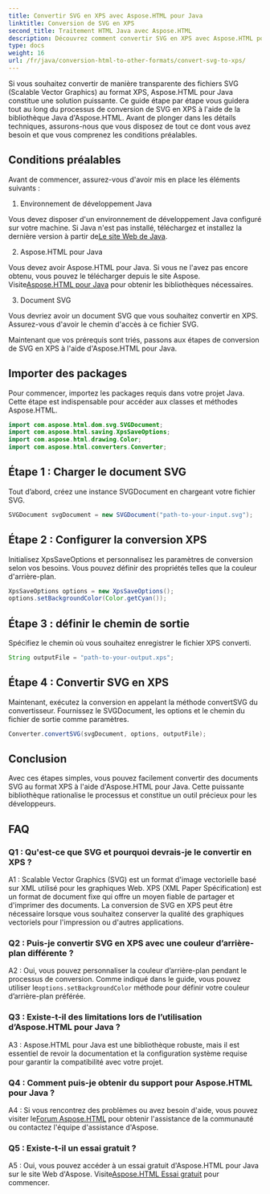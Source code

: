 ```yaml
---
title: Convertir SVG en XPS avec Aspose.HTML pour Java
linktitle: Conversion de SVG en XPS
second_title: Traitement HTML Java avec Aspose.HTML
description: Découvrez comment convertir SVG en XPS avec Aspose.HTML pour Java. Guide simple, étape par étape, pour des conversions fluides.
type: docs
weight: 16
url: /fr/java/conversion-html-to-other-formats/convert-svg-to-xps/
---
```


Si vous souhaitez convertir de manière transparente des fichiers SVG (Scalable Vector Graphics) au format XPS, Aspose.HTML pour Java constitue une solution puissante. Ce guide étape par étape vous guidera tout au long du processus de conversion de SVG en XPS à l'aide de la bibliothèque Java d'Aspose.HTML. Avant de plonger dans les détails techniques, assurons-nous que vous disposez de tout ce dont vous avez besoin et que vous comprenez les conditions préalables.

## Conditions préalables

Avant de commencer, assurez-vous d'avoir mis en place les éléments suivants :

1. Environnement de développement Java

 Vous devez disposer d'un environnement de développement Java configuré sur votre machine. Si Java n'est pas installé, téléchargez et installez la dernière version à partir de[Le site Web de Java](https://www.oracle.com/java/technologies/javase-downloads.html).

2. Aspose.HTML pour Java

Vous devez avoir Aspose.HTML pour Java. Si vous ne l'avez pas encore obtenu, vous pouvez le télécharger depuis le site Aspose. Visite[Aspose.HTML pour Java](https://releases.aspose.com/html/java/) pour obtenir les bibliothèques nécessaires.

3. Document SVG

Vous devriez avoir un document SVG que vous souhaitez convertir en XPS. Assurez-vous d'avoir le chemin d'accès à ce fichier SVG.

Maintenant que vos prérequis sont triés, passons aux étapes de conversion de SVG en XPS à l'aide d'Aspose.HTML pour Java.

## Importer des packages

Pour commencer, importez les packages requis dans votre projet Java. Cette étape est indispensable pour accéder aux classes et méthodes Aspose.HTML.

```java
import com.aspose.html.dom.svg.SVGDocument;
import com.aspose.html.saving.XpsSaveOptions;
import com.aspose.html.drawing.Color;
import com.aspose.html.converters.Converter;
```

## Étape 1 : Charger le document SVG

Tout d’abord, créez une instance SVGDocument en chargeant votre fichier SVG.

```java
SVGDocument svgDocument = new SVGDocument("path-to-your-input.svg");
```

## Étape 2 : Configurer la conversion XPS

Initialisez XpsSaveOptions et personnalisez les paramètres de conversion selon vos besoins. Vous pouvez définir des propriétés telles que la couleur d'arrière-plan.

```java
XpsSaveOptions options = new XpsSaveOptions();
options.setBackgroundColor(Color.getCyan());
```

## Étape 3 : définir le chemin de sortie

Spécifiez le chemin où vous souhaitez enregistrer le fichier XPS converti.

```java
String outputFile = "path-to-your-output.xps";
```

## Étape 4 : Convertir SVG en XPS

Maintenant, exécutez la conversion en appelant la méthode convertSVG du convertisseur. Fournissez le SVGDocument, les options et le chemin du fichier de sortie comme paramètres.

```java
Converter.convertSVG(svgDocument, options, outputFile);
```

## Conclusion

Avec ces étapes simples, vous pouvez facilement convertir des documents SVG au format XPS à l'aide d'Aspose.HTML pour Java. Cette puissante bibliothèque rationalise le processus et constitue un outil précieux pour les développeurs.

## FAQ

### Q1 : Qu'est-ce que SVG et pourquoi devrais-je le convertir en XPS ?

A1 : Scalable Vector Graphics (SVG) est un format d'image vectorielle basé sur XML utilisé pour les graphiques Web. XPS (XML Paper Spécification) est un format de document fixe qui offre un moyen fiable de partager et d'imprimer des documents. La conversion de SVG en XPS peut être nécessaire lorsque vous souhaitez conserver la qualité des graphiques vectoriels pour l'impression ou d'autres applications.

### Q2 : Puis-je convertir SVG en XPS avec une couleur d’arrière-plan différente ?

 A2 : Oui, vous pouvez personnaliser la couleur d’arrière-plan pendant le processus de conversion. Comme indiqué dans le guide, vous pouvez utiliser le`options.setBackgroundColor` méthode pour définir votre couleur d’arrière-plan préférée.

### Q3 : Existe-t-il des limitations lors de l’utilisation d’Aspose.HTML pour Java ?

A3 : Aspose.HTML pour Java est une bibliothèque robuste, mais il est essentiel de revoir la documentation et la configuration système requise pour garantir la compatibilité avec votre projet.

### Q4 : Comment puis-je obtenir du support pour Aspose.HTML pour Java ?

 A4 : Si vous rencontrez des problèmes ou avez besoin d'aide, vous pouvez visiter le[Forum Aspose.HTML](https://forum.aspose.com/) pour obtenir l'assistance de la communauté ou contactez l'équipe d'assistance d'Aspose.

### Q5 : Existe-t-il un essai gratuit ?

 A5 : Oui, vous pouvez accéder à un essai gratuit d'Aspose.HTML pour Java sur le site Web d'Aspose. Visite[Aspose.HTML Essai gratuit](https://releases.aspose.com/) pour commencer.
